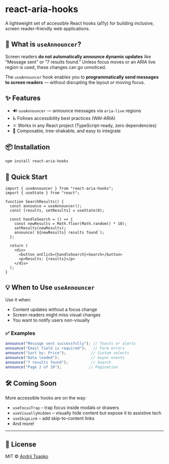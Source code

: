 # react-aria-hooks

A lightweight set of accessible React hooks (a11y) for building inclusive, screen reader–friendly web applications.

## 📣 What is `useAnnouncer`?

Screen readers **do not automatically announce dynamic updates** like “Message sent” or “7 results found.” Unless focus moves or an ARIA live region is used, these changes can go unnoticed.

The `useAnnouncer` hook enables you to **programmatically send messages to screen readers** — without disrupting the layout or moving focus.

## ✨ Features

* 🔊 `useAnnouncer` — announce messages via `aria-live` regions
* ♿️ Follows accessibility best practices (WAI-ARIA)
* ⚛️ Works in any React project (TypeScript-ready, zero dependencies)
* 🧹 Composable, tree-shakable, and easy to integrate

## 📦 Installation

```bash
npm install react-aria-hooks
```

## 🔧 Quick Start

```tsx
import { useAnnouncer } from "react-aria-hooks";
import { useState } from "react";

function SearchResults() {
  const announce = useAnnouncer();
  const [results, setResults] = useState(0);

  const handleSearch = () => {
    const newResults = Math.floor(Math.random() * 10);
    setResults(newResults);
    announce(`${newResults} results found`);
  };

  return (
    <div>
      <button onClick={handleSearch}>Search</button>
      <p>Results: {results}</p>
    </div>
  );
}
```

## 💡 When to Use `useAnnouncer`

Use it when:

* Content updates without a focus change
* Screen readers might miss visual changes
* You want to notify users non-visually

### ✅ Examples

```ts
announce("Message sent successfully"); // Toasts or alerts
announce("Email field is required");   // Form errors
announce("Sort by: Price");           // Custom selects
announce("Data loaded");              // Async events
announce("7 results found");          // Search
announce("Page 2 of 10");            // Pagination
```

## 🛠️ Coming Soon

More accessible hooks are on the way:

* `useFocusTrap` – trap focus inside modals or drawers
* `useVisuallyHidden` – visually hide content but expose it to assistive tech
* `useSkipLink` – add skip-to-content links
* And more!

---

## 📄 License

MIT © [Andrii Tsapko](https://github.com/cuteshaun)
